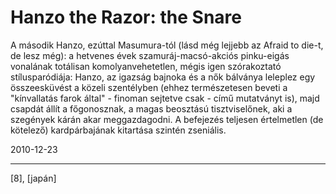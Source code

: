 # Hanzo the Razor: the Snare

A második Hanzo, ezúttal Masumura-tól (lásd még lejjebb az Afraid to die-t, de lesz még): a hetvenes évek szamuráj-macsó-akciós pinku-eigás vonalának totálisan komolyanvehetetlen, mégis igen szórakoztató stílusparódiája: Hanzo, az igazság bajnoka és a nők bálványa leleplez egy összeesküvést a közeli szentélyben (ehhez természetesen beveti a "kínvallatás farok által" - finoman sejtetve csak - című mutatványt is), majd csapdát állít a főgonosznak, a magas beosztású tisztviselőnek, aki a szegények kárán akar meggazdagodni. A befejezés teljesen értelmetlen (de kötelező) kardpárbajának kitartása szintén zseniális.

2010-12-23 

----

[8], [japán]

